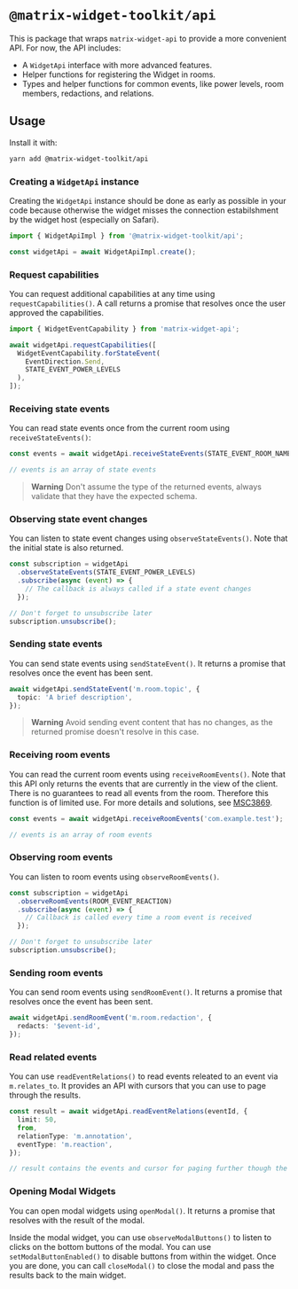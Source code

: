 # `@matrix-widget-toolkit/api`

This is package that wraps `matrix-widget-api` to provide a more convenient API.
For now, the API includes:

- A `WidgetApi` interface with more advanced features.
- Helper functions for registering the Widget in rooms.
- Types and helper functions for common events, like power levels, room members, redactions, and relations.

## Usage

Install it with:

```bash
yarn add @matrix-widget-toolkit/api
```

### Creating a `WidgetApi` instance

Creating the `WidgetApi` instance should be done as early as possible in your code because otherwise the widget misses the connection estabilshment by the widget host (especially on Safari).

```typescript
import { WidgetApiImpl } from '@matrix-widget-toolkit/api';

const widgetApi = await WidgetApiImpl.create();
```

### Request capabilities

You can request additional capabilities at any time using `requestCapabilities()`.
A call returns a promise that resolves once the user approved the capabilities.

```typescript
import { WidgetEventCapability } from 'matrix-widget-api';

await widgetApi.requestCapabilities([
  WidgetEventCapability.forStateEvent(
    EventDirection.Send,
    STATE_EVENT_POWER_LEVELS
  ),
]);
```

### Receiving state events

You can read state events once from the current room using `receiveStateEvents()`:

```typescript
const events = await widgetApi.receiveStateEvents(STATE_EVENT_ROOM_NAME);

// events is an array of state events
```

> **Warning** Don't assume the type of the returned events, always validate that they have the expected schema.

### Observing state event changes

You can listen to state event changes using `observeStateEvents()`.
Note that the initial state is also returned.

```typescript
const subscription = widgetApi
  .observeStateEvents(STATE_EVENT_POWER_LEVELS)
  .subscribe(async (event) => {
    // The callback is always called if a state event changes
  });

// Don't forget to unsubscribe later
subscription.unsubscribe();
```

### Sending state events

You can send state events using `sendStateEvent()`.
It returns a promise that resolves once the event has been sent.

```typescript
await widgetApi.sendStateEvent('m.room.topic', {
  topic: 'A brief description',
});
```

> **Warning** Avoid sending event content that has no changes, as the returned promise doesn't resolve in this case.

### Receiving room events

You can read the current room events using `receiveRoomEvents()`.
Note that this API only returns the events that are currently in the view of the client.
There is no guarantees to read all events from the room.
Therefore this function is of limited use.
For more details and solutions, see [MSC3869](https://github.com/nordeck/matrix-spec-proposals/blob/nic/feat/widgetapi-read-relations/proposals/3869-widgetapi-read-event-relations.md).

```typescript
const events = await widgetApi.receiveRoomEvents('com.example.test');

// events is an array of room events
```

### Observing room events

You can listen to room events using `observeRoomEvents()`.

```typescript
const subscription = widgetApi
  .observeRoomEvents(ROOM_EVENT_REACTION)
  .subscribe(async (event) => {
    // Callback is called every time a room event is received
  });

// Don't forget to unsubscribe later
subscription.unsubscribe();
```

### Sending room events

You can send room events using `sendRoomEvent()`.
It returns a promise that resolves once the event has been sent.

```typescript
await widgetApi.sendRoomEvent('m.room.redaction', {
  redacts: '$event-id',
});
```

### Read related events

You can use `readEventRelations()` to read events releated to an event via `m.relates_to`.
It provides an API with cursors that you can use to page through the results.

```typescript
const result = await widgetApi.readEventRelations(eventId, {
  limit: 50,
  from,
  relationType: 'm.annotation',
  eventType: 'm.reaction',
});

// result contains the events and cursor for paging further though the events
```

### Opening Modal Widgets

You can open modal widgets using `openModal()`.
It returns a promise that resolves with the result of the modal.

Inside the modal widget, you can use `observeModalButtons()` to listen to clicks on the bottom buttons of the modal.
You can use `setModalButtonEnabled()` to disable buttons from within the widget.
Once you are done, you can call `closeModal()` to close the modal and pass the results back to the main widget.
